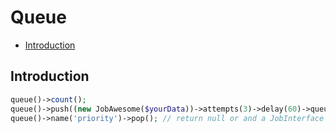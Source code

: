 # Queue

- [Introduction](#introduction)

## Introduction
```php
queue()->count();
queue()->push((new JobAwesome($yourData))->attempts(3)->delay(60)->queue('priority'));
queue()->name('priority')->pop(); // return null or and a JobInterface
```
